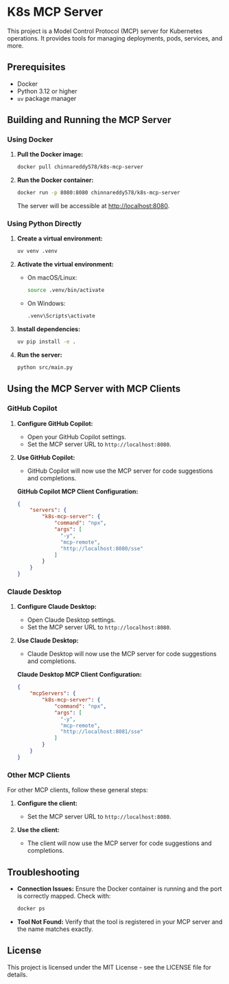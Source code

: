 # K8s MCP Server

This project is a Model Control Protocol (MCP) server for Kubernetes operations. It provides tools for managing deployments, pods, services, and more.

## Prerequisites

- Docker
- Python 3.12 or higher
- `uv` package manager

## Building and Running the MCP Server

### Using Docker

1. **Pull the Docker image:**

   ```sh
   docker pull chinnareddy578/k8s-mcp-server
   ```

2. **Run the Docker container:**

   ```sh
   docker run -p 8080:8080 chinnareddy578/k8s-mcp-server
   ```

   The server will be accessible at [http://localhost:8080](http://localhost:8080).

### Using Python Directly

1. **Create a virtual environment:**

   ```sh
   uv venv .venv
   ```

2. **Activate the virtual environment:**

   - On macOS/Linux:
     ```sh
     source .venv/bin/activate
     ```
   - On Windows:
     ```sh
     .venv\Scripts\activate
     ```

3. **Install dependencies:**

   ```sh
   uv pip install -e .
   ```

4. **Run the server:**

   ```sh
   python src/main.py
   ```

## Using the MCP Server with MCP Clients

### GitHub Copilot

1. **Configure GitHub Copilot:**

   - Open your GitHub Copilot settings.
   - Set the MCP server URL to `http://localhost:8080`.

2. **Use GitHub Copilot:**

   - GitHub Copilot will now use the MCP server for code suggestions and completions.

   **GitHub Copilot MCP Client Configuration:**

   ```json
   {
       "servers": {
           "k8s-mcp-server": {
               "command": "npx",
               "args": [
                 "-y",
                 "mcp-remote",
                 "http://localhost:8080/sse"
               ]
           }
       }
   }
   ```

### Claude Desktop

1. **Configure Claude Desktop:**

   - Open Claude Desktop settings.
   - Set the MCP server URL to `http://localhost:8080`.

2. **Use Claude Desktop:**

   - Claude Desktop will now use the MCP server for code suggestions and completions.

   **Claude Desktop MCP Client Configuration:**

   ```json
   {
       "mcpServers": {
           "k8s-mcp-server": {
               "command": "npx",
               "args": [
                 "-y",
                 "mcp-remote",
                 "http://localhost:8081/sse"
               ]
           }
       }
   }
   ```

### Other MCP Clients

For other MCP clients, follow these general steps:

1. **Configure the client:**

   - Set the MCP server URL to `http://localhost:8080`.

2. **Use the client:**

   - The client will now use the MCP server for code suggestions and completions.

## Troubleshooting

- **Connection Issues:** Ensure the Docker container is running and the port is correctly mapped. Check with:
  ```sh
  docker ps
  ```

- **Tool Not Found:** Verify that the tool is registered in your MCP server and the name matches exactly.

## License

This project is licensed under the MIT License - see the LICENSE file for details.

